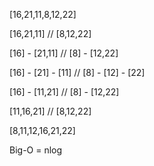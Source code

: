 [16,21,11,8,12,22]

[16,21,11] // [8,12,22]

[16] - [21,11] // [8] - [12,22]

[16] - [21] - [11] // [8] - [12] - [22]

[16] - [11,21] // [8] - [12,22]

[11,16,21] // [8,12,22]

[8,11,12,16,21,22]

Big-O = nlog